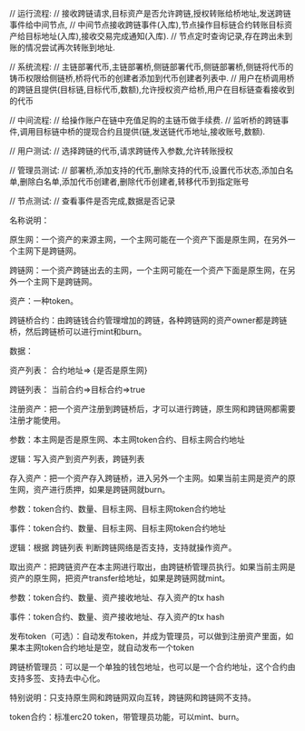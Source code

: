 // 运行流程:
// 接收跨链请求,目标资产是否允许跨链,授权转账给桥地址,发送跨链事件给中间节点,
// 中间节点接收跨链事件(入库),节点操作目标链合约转账目标资产给目标地址(入库),接收交易完成通知(入库).
// 节点定时查询记录,存在跨出未到账的情况尝试再次转账到地址.

// 系统流程:
// 主链部署代币,主链部署桥,侧链部署代币,侧链部署桥,侧链将代币的铸币权限给侧链桥,桥将代币的创建者添加到代币创建者列表中.
// 用户在桥调用桥的跨链且提供(目标链,目标代币,数额),允许授权资产给桥,用户在目标链查看接收到的代币

// 中间流程:
// 给操作账户在链中充值足购的主链币做手续费.
// 监听桥的跨链事件,调用目标链中桥的提现合约且提供(链,发送链代币地址,接收账号,数额).

// 用户测试:
// 选择跨链的代币,请求跨链传入参数,允许转账授权

// 管理员测试:
// 部署桥,添加支持的代币,删除支持的代币,设置代币状态,添加白名单,删除白名单,添加代币创建者,删除代币创建者,转移代币到指定账号

// 节点测试:
// 查看事件是否完成,数据是否记录


名称说明：

原生网：一个资产的来源主网，一个主网可能在一个资产下面是原生网，在另外一个主网下是跨链网。

跨链网：一个资产跨链出去的主网，一个主网可能在一个资产下面是原生网，在另外一个主网下是跨链网。

资产：一种token。

跨链桥合约：由跨链钱合约管理增加的跨链，各种跨链网的资产owner都是跨链桥，然后跨链桥可以进行mint和burn。

数据：

资产列表：
合约地址=> {是否是原生网}

跨链列表：
当前合约=>目标合约=>true

注册资产：把一个资产注册到跨链桥后，才可以进行跨链，原生网和跨链网都需要注册才能使用。

参数：本主网是否是原生网、本主网token合约、目标主网合约地址

逻辑：写入资产到资产列表，跨链列表

存入资产：把一个资产存入跨链桥，进入另外一个主网。如果当前主网是资产的原生网，资产进行质押，如果是跨链网就burn。

参数：token合约、数量、目标主网、目标主网token合约地址

事件：token合约、数量、目标主网、目标主网token合约地址

逻辑：根据 跨链列表 判断跨链网络是否支持，支持就操作资产。

取出资产：把跨链资产在本主网进行取出，由跨链桥管理员执行。如果当前主网是资产的原生网，把资产transfer给地址，如果是跨链网就mint。

参数：token合约、数量、资产接收地址、存入资产的tx hash
    
事件：token合约、数量、资产接收地址、存入资产的tx hash

发布token（可选）：自动发布token，并成为管理员，可以做到注册资产里面，如果本主网token合约地址是空，就自动发布一个token

跨链桥管理员：可以是一个单独的钱包地址，也可以是一个合约地址，这个合约由支持多签、支持去中心化。

特别说明：只支持原生网和跨链网双向互转，跨链网和跨链网不支持。

token合约：标准erc20 token，带管理员功能，可以mint、burn。

